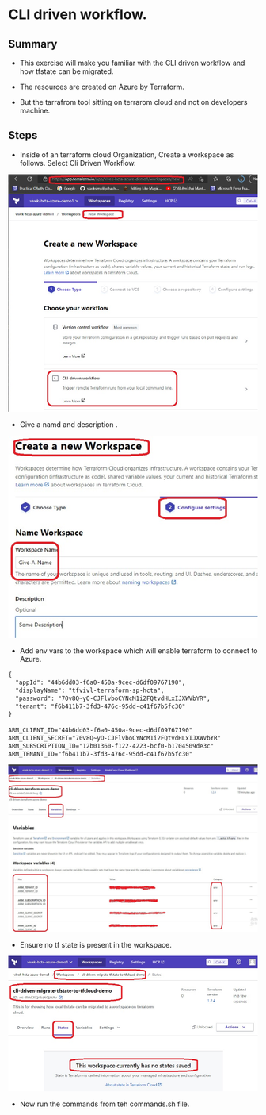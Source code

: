 # CLI driven workflow.

## Summary

- This exercise will make you familiar with the CLI driven workflow and how tfstate can be migrated.

- The resources are created on Azure by Terraform. 

- But the tarrafrom tool sitting on terrarom cloud and not on developers machine. 

## Steps

- Inside of an terraform cloud Organization, Create a workspace as follows. Select Cli Driven Workflow.

![Create Workspace ](./Images/CliDrivenWorkflow.jpg)

- Give a namd and description .

![Name and Description for Workspace](./Images/NameAndDescriptionToWorkspace.jpg)

- Add env vars to the workspace which will enable terraform to connect to Azure.

```t
{
  "appId": "44b6dd03-f6a0-450a-9cec-d6df09767190",
  "displayName": "tfvivl-terraform-sp-hcta",
  "password": "70v8Q~yO-CJFlvboCYNcM1i2FQtvdHLxIJXWVbYR",
  "tenant": "f6b411b7-3fd3-476c-95dd-c41f67b5fc30"
}

ARM_CLIENT_ID="44b6dd03-f6a0-450a-9cec-d6df09767190"
ARM_CLIENT_SECRET="70v8Q~yO-CJFlvboCYNcM1i2FQtvdHLxIJXWVbYR"
ARM_SUBSCRIPTION_ID="12b01360-f122-4223-bcf0-b1704509de3c"
ARM_TENANT_ID="f6b411b7-3fd3-476c-95dd-c41f67b5fc30"

```

![Name and Description for Workspace](./Images/VariablesToWorkspace.jpg)

- Ensure no tf state is present in the workspace.

![No TfState in the workspace](./Images/NoTfState.jpg)

- Now run the commands from teh commands.sh file.

